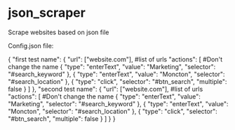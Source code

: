 # json_scraper
Scrape websites based on json file


Config.json file:

{
    "first test name": {
        "url": ["website.com"], #list of urls
        "actions": [ #Don't change the name
            {
                "type": "enterText",
                "value": "Marketing",
                "selector": "#search_keyword"
            },
            {
                "type": "enterText",
                "value": "Moncton",
                "selector": "#search_location"
            },
            {
                "type": "click",
                "selector": "#btn_search",
                "multiple": false
            }
        ]
    },
    "second test name": {
      "url": ["website.com"], #list of urls
        "actions": [ #Don't change the name
            {
                "type": "enterText",
                "value": "Marketing",
                "selector": "#search_keyword"
            },
            {
                "type": "enterText",
                "value": "Moncton",
                "selector": "#search_location"
            },
            {
                "type": "click",
                "selector": "#btn_search",
                "multiple": false
            }
        ]
    }
}
